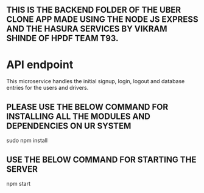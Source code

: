 ## THIS IS THE BACKEND FOLDER OF THE UBER CLONE APP MADE USING THE NODE JS EXPRESS AND THE HASURA SERVICES BY VIKRAM SHINDE OF HPDF TEAM T93.

# API endpoint

This microservice handles the initial signup, login, logout and database entries for the users and drivers.

## PLEASE USE THE BELOW COMMAND FOR INSTALLING ALL THE MODULES AND DEPENDENCIES ON UR SYSTEM

sudo npm install

## USE THE BELOW COMMAND FOR STARTING THE SERVER

npm start